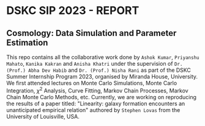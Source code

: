 # DSKC SIP 2023 - REPORT

## Cosmology: Data Simulation and Parameter Estimation

This repo contains all the collaborative work done by `Ashok Kumar`, `Priyanshu Mahato`, `Kanika Kakran` and `Anisha Khatri` under the supervision of `Dr. (Prof.) Abha Dev Habib` and `Dr. (Prof.) Nisha Rani` as part of the DSKC Summer Internship Program 2023, organised by Miranda House, University.
We first attended lectures on Monte Carlo Simulations, Monte Carlo Integration, $\chi^2$ Analysis, Curve Fitting, Markov Chain Processes, Markov Chain Monte Carlo Methods, etc. 
Currently, we are working on reproducing the results of a paper titled: "Linearity: galaxy formation encounters an unanticipated empirical relation" authored by `Stephen Lovas` from the University of Louisville, USA.
